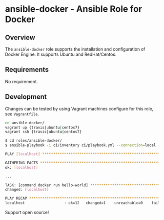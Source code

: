 ansible-docker - Ansible Role for Docker
==============

## Overview

The `ansible-docker` role supports the installation and configuration of Docker Engine. It supports Ubuntu and RedHat/Centos.

## Requirements

No requirement.


## Development

Changes can be tested by using Vagrant machines configure for this role, see `Vagrantfile`.

```bash
cd ansible-docker/
vagrant up {travis|ubuntu|centos7}
vagrant ssh {travis|ubuntu|centos7}

$ cd roles/ansible-docker/
$ ansible-playbook -i ci/inventory ci/playbook.yml --connection=local --sudo

PLAY [localhost] ************************************************************** 

GATHERING FACTS *************************************************************** 
ok: [localhost]

...

TASK: [command docker run hello-world] **************************************** 
changed: [localhost]

PLAY RECAP ******************************************************************** 
localhost                  : ok=12   changed=1    unreachable=0    failed=0   
```

Support open source!

